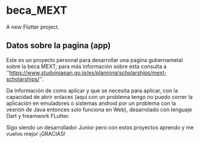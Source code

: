 # beca_MEXT
A new Flutter project.

## Datos sobre la pagina (app)

Este es  un proyecto personal para desarrollar una pagina gubernametal sobre la beca MEXT; para más información sobre esta consulta a ''https://www.studyinjapan.go.jp/es/planning/scholarships/mext-scholarships/''.

Da información de como aplicar y que se necesita para aplicar, con la capacidad de abrir enlaces (aquí con un problema tengo no puedo correr la aplicación en emuladores o sistemas android por un problema con la vesrión de Java entonces solo funciona en Web), desarrolado con lenguaje Dart y freamwork FLutter.

Sigo siendo un desarrollador Junior pero con estos proyectos aprendo y me vuelvo mejor ¡GRACIAS!
